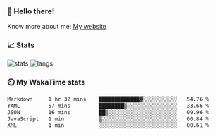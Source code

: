 ### 👋 Hello there!

Know more about me: [My website](https://onlyra1n.top)


### 📈 Stats

![stats](https://github-readme-stats.vercel.app/api?username=Fiz-Victor&theme=dracula&show_icons=true)
![langs](https://github-readme-stats.vercel.app/api/top-langs/?username=Fiz-Victor&theme=dracula&layout=compact)

### ⏲️ My WakaTime stats

<!--START_SECTION:waka-->

```txt
Markdown     1 hr 32 mins    █████████████▓░░░░░░░░░░░   54.76 %
YAML         57 mins         ████████▒░░░░░░░░░░░░░░░░   33.66 %
JSON         16 mins         ██▒░░░░░░░░░░░░░░░░░░░░░░   09.96 %
JavaScript   1 min           ▒░░░░░░░░░░░░░░░░░░░░░░░░   00.84 %
XML          1 min           ░░░░░░░░░░░░░░░░░░░░░░░░░   00.61 %
```

<!--END_SECTION:waka-->
